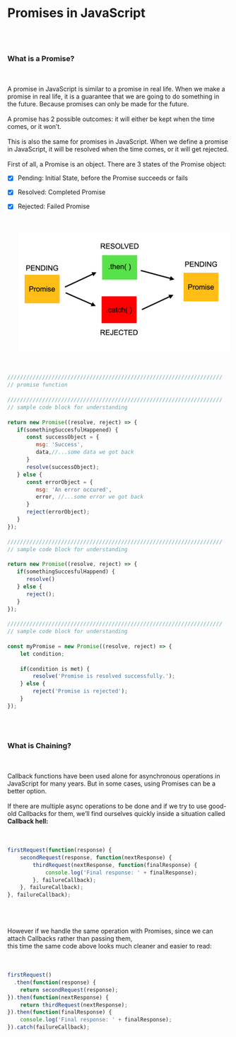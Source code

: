 
# Promises in JavaScript

</br>   
</br>

### What is a Promise?

</br>
</br>
A promise in JavaScript is similar to a promise in real life. When we make a promise in real life, it is a guarantee that we are going to do something in the future. Because promises can only be made for the future.
</br>
</br>
A promise has 2 possible outcomes: it will either be kept when the time comes, or it won’t.
</br>
</br>
This is also the same for promises in JavaScript. When we define a promise in JavaScript, it will be resolved when the time comes, or it will get rejected.
</br>
</br>
First of all, a Promise is an object. There are 3 states of the Promise object:
   
</br>

- [X] Pending: Initial State, before the Promise succeeds or fails
- [X] Resolved: Completed Promise
- [X] Rejected: Failed Promise
   
   </br>   
   </br>
   
   <img src="./files/promise.png" >
   
   </br>
   </br>   

```js

////////////////////////////////////////////////////////////////////
// promise function 

////////////////////////////////////////////////////////////////////
// sample code block for understanding

return new Promise((resolve, reject) => {
   if(somethingSuccesfulHappened) {
      const successObject = {
         msg: 'Success',
         data,//...some data we got back
      }
      resolve(successObject); 
   } else {
      const errorObject = {
         msg: 'An error occured',
         error, //...some error we got back
      }
      reject(errorObject);
   }
});

////////////////////////////////////////////////////////////////////
// sample code block for understanding

return new Promise((resolve, reject) => {
   if(somethingSuccesfulHappend) {
      resolve()
   } else {
      reject();
   }
});

////////////////////////////////////////////////////////////////////
// sample code block for understanding

const myPromise = new Promise((resolve, reject) => {  
    let condition;  
    
    if(condition is met) {    
        resolve('Promise is resolved successfully.');  
    } else {    
        reject('Promise is rejected');  
    }
});

   ```
   </br>
   </br>


### What is Chaining?

   </br>
   </br>
Callback functions have been used alone for asynchronous operations in JavaScript for many years. But in some cases, using Promises can be a better option.
   </br>
   </br>
If there are multiple async operations to be done and if we try to use good-old Callbacks for them, we’ll find ourselves quickly inside a situation called 
   </br>
<b>Callback hell:</b>
   </br>
   </br>

```js

firstRequest(function(response) {  
    secondRequest(response, function(nextResponse) {    
        thirdRequest(nextResponse, function(finalResponse) {     
            console.log('Final response: ' + finalResponse);    
        }, failureCallback);  
    }, failureCallback);
}, failureCallback);

```

   </br>
   </br>
   </br>
However if we handle the same operation with Promises, since we can attach Callbacks rather than passing them, 
</br>
this time the same code above looks much cleaner and easier to read:
 </br>
 </br>
 
```js

firstRequest()
  .then(function(response) {
    return secondRequest(response);
}).then(function(nextResponse) {  
    return thirdRequest(nextResponse);
}).then(function(finalResponse) {  
    console.log('Final response: ' + finalResponse);
}).catch(failureCallback);

```

